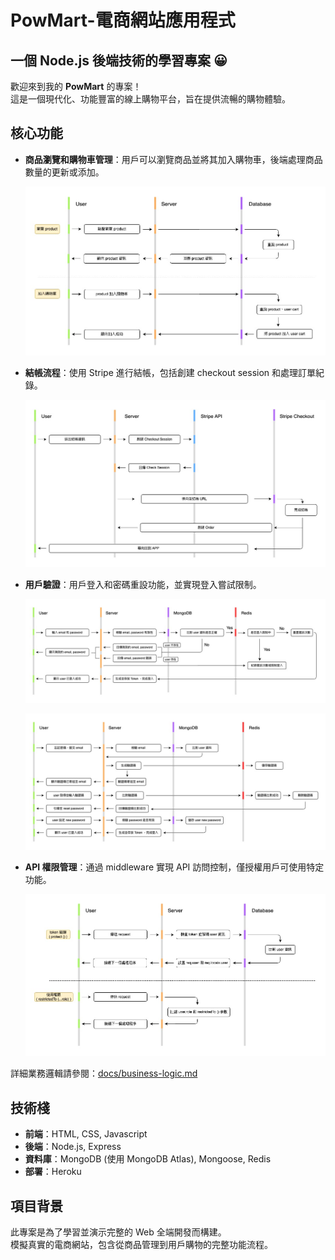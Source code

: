 # PowMart-電商網站應用程式

## 一個 Node.js 後端技術的學習專案 😀

歡迎來到我的 **PowMart** 的專案！  
這是一個現代化、功能豐富的線上購物平台，旨在提供流暢的購物體驗。

## 核心功能

- **商品瀏覽和購物車管理**：用戶可以瀏覽商品並將其加入購物車，後端處理商品數量的更新或添加。

  ![](./docs/flow-charts/powmart-購物車結帳.drawio-商品瀏覽和加入購物車.jpg)

- **結帳流程**：使用 Stripe 進行結帳，包括創建 checkout session 和處理訂單紀錄。

  ![](./docs/flow-charts/powmart-購物車結帳.drawio-購物車商品結帳.jpg)

- **用戶驗證**：用戶登入和密碼重設功能，並實現登入嘗試限制。

  ![](./docs/flow-charts/powmart-購物車結帳.drawio-登入及限制登入嘗試.jpg)

  ![](./docs/flow-charts/powmart-購物車結帳.drawio-忘記密碼.jpg)

- **API 權限管理**：通過 middleware 實現 API 訪問控制，僅授權用戶可使用特定功能。

  ![](./docs/flow-charts/powmart-購物車結帳.drawio-API%20使用權限限制.jpg)

詳細業務邏輯請參閱：[docs/business-logic.md](./docs/business-login.md)

## 技術棧

- **前端**：HTML, CSS, Javascript
- **後端**：Node.js, Express
- **資料庫**：MongoDB (使用 MongoDB Atlas), Mongoose, Redis
- **部署**：Heroku

## 項目背景

此專案是為了學習並演示完整的 Web 全端開發而構建。  
模擬真實的電商網站，包含從商品管理到用戶購物的完整功能流程。
